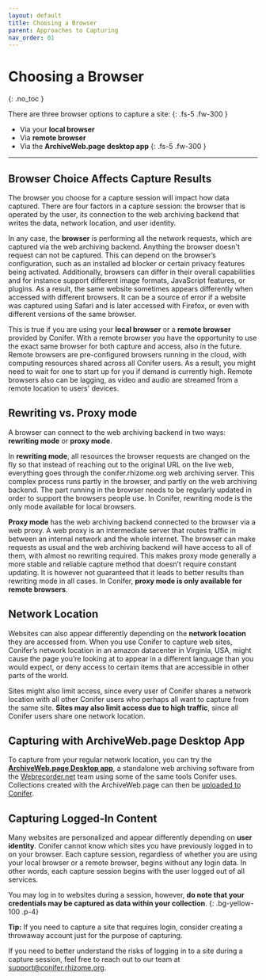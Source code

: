 ```yaml
---
layout: default
title: Choosing a Browser
parent: Approaches to Capturing
nav_order: 01
---
```


# Choosing a Browser
{: .no_toc }

There are three browser options to capture a site:
{: .fs-5 .fw-300 }
- Via your **local browser**
- Via **remote browser**
- Via the **ArchiveWeb.page desktop app**
{: .fs-5 .fw-300 }

---

## Browser Choice Affects Capture Results
The browser you choose for a capture session will impact how data captured. There are four factors in a capture session: the browser that is operated by the user, its connection to the web archiving backend that writes the data, network location, and user identity.

In any case, the **browser** is performing all the network requests, which are captured via the web archiving backend. Anything the browser doesn't request can not be captured. This can depend on the browser’s configuration, such as an installed ad blocker or certain privacy features being activated. Additionally, browsers can differ in their overall capabilities and for instance support different image formats, JavaScript features, or plugins. As a result, the same website sometimes appears differently when accessed with different browsers. It can be a source of error if a website was captured using Safari and is later accessed with Firefox, or even with different versions of the same browser.

This is true if you are using your **local browser** or a **remote browser** provided by Conifer. With a remote browser you have the opportunity to use the exact same browser for both capture and access, also in the future. Remote browsers are pre-configured browsers running in the cloud, with computing resources shared across all Conifer users. As a result, you might need to wait for one to start up for you if demand is currently high. Remote browsers also can be lagging, as video and audio are streamed from a remote location to users' devices.

## Rewriting vs. Proxy mode

A browser can connect to the web archiving backend in two ways: **rewriting mode** or **proxy mode**.

In **rewriting mode**, all resources the browser requests are changed on the fly so that instead of reaching out to the original URL on the live web, everything goes through the conifer.rhizome.org web archiving server. This complex process runs partly in the browser, and partly on the web archiving backend. The part running in the browser needs to be regularly updated in order to support the browsers people use. In Conifer, rewriting mode is the only mode available for local browsers.

**Proxy mode** has the web archiving backend connected to the browser via a web proxy. A web proxy is an intermediate server that routes traffic in between an internal network and the whole internet. The browser can make requests as usual and the web archiving backend will have access to all of them, with almost no rewriting required. This makes proxy mode generally a more stable and reliable capture method that doesn’t require constant updating. It is however not guaranteed that it leads to better results than rewriting mode in all cases. In Conifer, **proxy mode is only available for remote browsers**.

## Network Location
Websites can also appear differently depending on the **network location** they are accessed from. When you use Conifer to capture web sites, Conifer’s network location in an amazon datacenter in Virginia, USA, might cause the page you’re looking at to appear in a different language than you would expect, or deny access to certain items that are accessible in other parts of the world.

Sites might also limit access, since every user of Conifer shares a network location with all other Conifer users who perhaps all want to capture from the same site. **Sites may also limit access due to high traffic**, since all Conifer users share one network location.

## Capturing with ArchiveWeb.page Desktop App
To capture from your regular network location, you can try the **[ArchiveWeb.page Desktop app](https://github.com/webrecorder/archiveweb.page/releases/latest)**, a standalone web archiving software from the [Webrecorder.net](https://webrecorder.net) team using some of the same tools Conifer uses. Collections created with the ArchiveWeb.page can then be [uploaded to Conifer](../../manage-sessions/uploading-warc).

## Capturing Logged-In Content
Many websites are personalized and appear differently depending on **user identity**. Conifer cannot know which sites you have previously logged in to on your browser. Each capture session, regardless of whether you are using your local browser or a remote browser, begins without any login data. In other words, each capture session begins with the user logged out of all services.

 You may log in to websites during a session, however, **do note that your credentials may be captured as data within your collection**.
 {: 	.bg-yellow-100 .p-4}

 **Tip:** If you need to capture a site that requires login, consider creating a throwaway account just for the purpose of capturing.

 If you need to better understand the risks of logging in to a site during a capture session, feel free to reach out to our team at [support@conifer.rhizome.org](mailto:support@conifer.rhizome.org).
